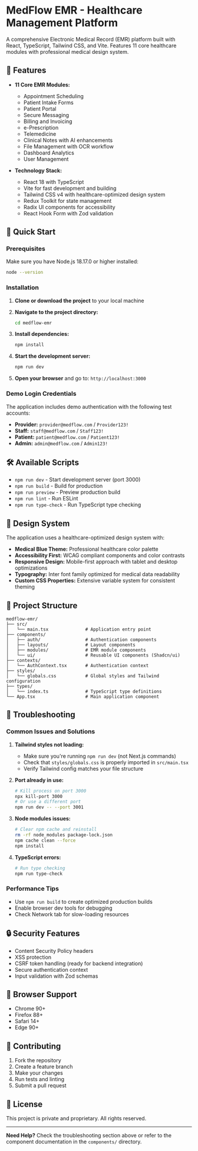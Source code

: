 # MedFlow EMR - Healthcare Management Platform

A comprehensive Electronic Medical Record (EMR) platform built with React, TypeScript, Tailwind CSS, and Vite. Features 11 core healthcare modules with professional medical design system.

## 🏥 Features

- **11 Core EMR Modules:**
  - Appointment Scheduling
  - Patient Intake Forms
  - Patient Portal
  - Secure Messaging
  - Billing and Invoicing
  - e-Prescription
  - Telemedicine
  - Clinical Notes with AI enhancements
  - File Management with OCR workflow
  - Dashboard Analytics
  - User Management

- **Technology Stack:**
  - React 18 with TypeScript
  - Vite for fast development and building
  - Tailwind CSS v4 with healthcare-optimized design system
  - Redux Toolkit for state management
  - Radix UI components for accessibility
  - React Hook Form with Zod validation

## 🚀 Quick Start

### Prerequisites

Make sure you have Node.js 18.17.0 or higher installed:

```bash
node --version
```

### Installation

1. **Clone or download the project** to your local machine

2. **Navigate to the project directory:**
   ```bash
   cd medflow-emr
   ```

3. **Install dependencies:**
   ```bash
   npm install
   ```

4. **Start the development server:**
   ```bash
   npm run dev
   ```

5. **Open your browser** and go to: `http://localhost:3000`

### Demo Login Credentials

The application includes demo authentication with the following test accounts:

- **Provider:** `provider@medflow.com` / `Provider123!`
- **Staff:** `staff@medflow.com` / `Staff123!`
- **Patient:** `patient@medflow.com` / `Patient123!`
- **Admin:** `admin@medflow.com` / `Admin123!`

## 🛠️ Available Scripts

- `npm run dev` - Start development server (port 3000)
- `npm run build` - Build for production
- `npm run preview` - Preview production build
- `npm run lint` - Run ESLint
- `npm run type-check` - Run TypeScript type checking

## 🎨 Design System

The application uses a healthcare-optimized design system with:

- **Medical Blue Theme:** Professional healthcare color palette
- **Accessibility First:** WCAG compliant components and color contrasts
- **Responsive Design:** Mobile-first approach with tablet and desktop optimizations
- **Typography:** Inter font family optimized for medical data readability
- **Custom CSS Properties:** Extensive variable system for consistent theming

## 📁 Project Structure

```
medflow-emr/
├── src/
│   └── main.tsx              # Application entry point
├── components/
│   ├── auth/                 # Authentication components
│   ├── layouts/              # Layout components
│   ├── modules/              # EMR module components
│   └── ui/                   # Reusable UI components (Shadcn/ui)
├── contexts/
│   └── AuthContext.tsx       # Authentication context
├── styles/
│   └── globals.css           # Global styles and Tailwind configuration
├── types/
│   └── index.ts              # TypeScript type definitions
└── App.tsx                   # Main application component
```

## 🔧 Troubleshooting

### Common Issues and Solutions

1. **Tailwind styles not loading:**
   - Make sure you're running `npm run dev` (not Next.js commands)
   - Check that `styles/globals.css` is properly imported in `src/main.tsx`
   - Verify Tailwind config matches your file structure

2. **Port already in use:**
   ```bash
   # Kill process on port 3000
   npx kill-port 3000
   # Or use a different port
   npm run dev -- --port 3001
   ```

3. **Node modules issues:**
   ```bash
   # Clear npm cache and reinstall
   rm -rf node_modules package-lock.json
   npm cache clean --force
   npm install
   ```

4. **TypeScript errors:**
   ```bash
   # Run type checking
   npm run type-check
   ```

### Performance Tips

- Use `npm run build` to create optimized production builds
- Enable browser dev tools for debugging
- Check Network tab for slow-loading resources

## 🔒 Security Features

- Content Security Policy headers
- XSS protection
- CSRF token handling (ready for backend integration)
- Secure authentication context
- Input validation with Zod schemas

## 📱 Browser Support

- Chrome 90+
- Firefox 88+
- Safari 14+
- Edge 90+

## 🤝 Contributing

1. Fork the repository
2. Create a feature branch
3. Make your changes
4. Run tests and linting
5. Submit a pull request

## 📄 License

This project is private and proprietary. All rights reserved.

---

**Need Help?** Check the troubleshooting section above or refer to the component documentation in the `components/` directory.